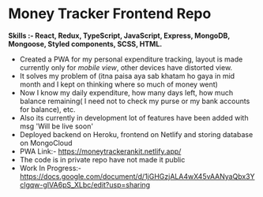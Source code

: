 # Money Tracker Frontend Repo
**Skills :- React, Redux, TypeScript, JavaScript, Express, MongoDB, Mongoose, Styled components, SCSS, HTML.**
- Created a PWA for my personal expenditure tracking, layout is made currently only for *mobile view*, other devices have distorted view.
- It solves my problem of (itna paisa aya sab khatam ho gaya in mid month and I kept on thinking where so much of money went)
- Now I know my daily expenditure, how many days left, how much balance remaining( I need not to check my purse or my bank accounts for balance), etc.
- Also its currently in development lot of features have been added with msg 'Will be live soon'
- Deployed backend on Heroku, frontend on Netlify and storing database on MongoCloud 
- PWA Link:- https://moneytrackerankit.netlify.app/
- The code is in private repo have not made it public
- Work In Progress:- https://docs.google.com/document/d/1jGHGzjALA4wX45vAANyaQbx3Yclgqw-gIVA6pS_XLbc/edit?usp=sharing

